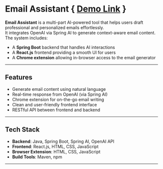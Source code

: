 # Email Assistant { [Demo Link](https://drive.google.com/file/d/1bXLzYqQtm8cKAnEx4kqLHwyk8OcvZD1a/view?usp=sharing) }



**Email Assistant** is a multi-part AI-powered tool that helps users draft professional and personalized emails effortlessly.  
It integrates OpenAI via Spring AI to generate context-aware email content. The system includes:

- A **Spring Boot** backend that handles AI interactions  
- A **React.js** frontend providing a smooth UI for users  
- A **Chrome extension** allowing in-browser access to the email generator  

---

## Features

- Generate email content using natural language  
- Real-time response from OpenAI (via Spring AI)  
- Chrome extension for on-the-go email writing  
- Clean and user-friendly frontend interface  
- RESTful API between frontend and backend  

---

## Tech Stack

- **Backend**: Java, Spring Boot, Spring AI, OpenAI API  
- **Frontend**: React.js, HTML, CSS, JavaScript  
- **Browser Extension**: HTML, CSS, JavaScript  
- **Build Tools**: Maven, npm  

---


